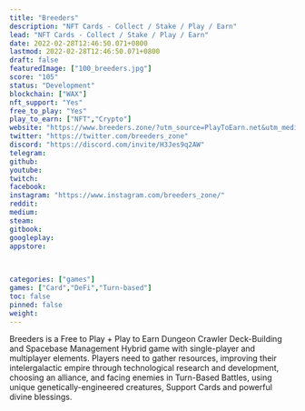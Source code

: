 ```yaml
---
title: "Breeders"
description: "NFT Cards - Collect / Stake / Play / Earn"
lead: "NFT Cards - Collect / Stake / Play / Earn"
date: 2022-02-28T12:46:50.071+0800
lastmod: 2022-02-28T12:46:50.071+0800
draft: false
featuredImage: ["100_breeders.jpg"]
score: "105"
status: "Development"
blockchain: ["WAX"]
nft_support: "Yes"
free_to_play: "Yes"
play_to_earn: ["NFT","Crypto"]
website: "https://www.breeders.zone/?utm_source=PlayToEarn.net&utm_medium=organic&utm_campaign=gamepage"
twitter: "https://twitter.com/breeders_zone"
discord: "https://discord.com/invite/H3Jes9q2AW"
telegram: 
github: 
youtube: 
twitch: 
facebook: 
instagram: "https://www.instagram.com/breeders_zone/"
reddit: 
medium: 
steam: 
gitbook: 
googleplay: 
appstore: 

  
    
categories: ["games"]
games: ["Card","DeFi","Turn-based"]
toc: false
pinned: false
weight: 
---
```

Breeders is a Free to Play + Play to Earn Dungeon Crawler Deck-Building and Spacebase Management Hybrid game with single-player and multiplayer elements. Players need to gather resources, improving their intelergalactic empire through technological research and development, choosing an alliance, and facing enemies in Turn-Based Battles, using unique genetically-engineered creatures, Support Cards and powerful divine blessings.